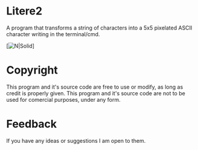 # Litere2
A program that transforms a string of characters into a 5x5 pixelated ASCII character writing in the terminal/cmd.

[![N|Solid](https://i.imgur.com/cY6qvw7.png)]

# Copyright
This program and it's source code are free to use or modify, as long as credit is properly given.
This program and it's source code are not to be used for comercial purposes, under any form.

# Feedback
If you have any ideas or suggestions I am open to them.

